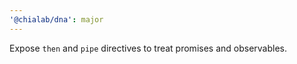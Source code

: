 ```yaml
---
'@chialab/dna': major
---
```


Expose `then` and `pipe` directives to treat promises and observables.
